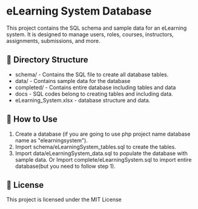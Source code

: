 # eLearning System Database

This project contains the SQL schema and sample data for an eLearning system. It is designed to manage users, roles, courses, instructors, assignments, submissions, and more.

## 📁 Directory Structure

- schema/ - Contains the SQL file to create all database tables.
- data/ - Contains sample data for the database 
- completed/ - Contains entire database including tables and data 
- docs - SQL codes belong to creating tables and including data.
- eLearning_System.xlsx - database structure and data.

## 🚀 How to Use

1. Create a database (if you are going to use php project name database name as "elearningsystem").
2. Import schema/eLearningSystem_tables.sql to create the tables.
3. Import data/eLearningSystem_data.sql to populate the database with sample data.
Or 
Import complete/eLearningSystem.sql to import entire database(but you need to follow step 1).
## 📜 License

This project is licensed under the MIT License
